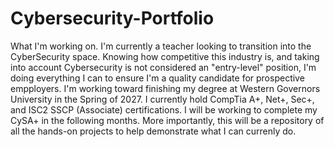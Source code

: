 # Cybersecurity-Portfolio
What I'm working on.
I'm currently a teacher looking to transition into the CyberSecurity space. Knowing how competitive this industry is, and taking into account Cybersecurity is not considered an "entry-level" position, I'm doing everything I can to ensure I'm a quality candidate for prospective empployers. I'm working toward finishing my degree at Western Governors University in the Spring of 2027. I currently hold CompTia A+, Net+, Sec+, and ISC2 SSCP (Associate) certifications. I will be working to complete my CySA+ in the following months. More importantly, this will be a repository of all the hands-on projects to help demonstrate what I can currenly do.
